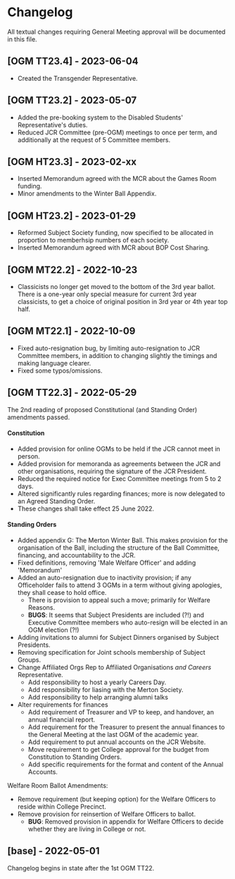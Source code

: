 # Changelog

All textual changes requiring General Meeting approval will be documented in this file.

## [OGM TT23.4] - 2023-06-04

 - Created the Transgender Representative.

## [OGM TT23.2] - 2023-05-07

 - Added the pre-booking system to the Disabled Students' Representative's duties.
 - Reduced JCR Committee (pre-OGM) meetings to once per term, and additionally at the request of 5 Committee members.

## [OGM HT23.3] - 2023-02-xx

 - Inserted Memorandum agreed with the MCR about the Games Room funding.
 - Minor amendments to the Winter Ball Appendix.

## [OGM HT23.2] - 2023-01-29

 - Reformed Subject Society funding, now specified to be allocated in proportion to memberhsip numbers of each society.
 - Inserted Memorandum agreed with MCR about BOP Cost Sharing.

## [OGM MT22.2] - 2022-10-23

 - Classicists no longer get moved to the bottom of the 3rd year ballot. There is a one-year only special measure for current 3rd year classicists, to get a choice of original position in 3rd year or 4th year top half.

## [OGM MT22.1] - 2022-10-09

 - Fixed auto-resignation bug, by limiting auto-resignation to JCR Committee members, in addition to changing slightly the timings and making language clearer.
 - Fixed some typos/omissions.

## [OGM TT22.3] - 2022-05-29

The 2nd reading of proposed Constitutional (and Standing Order) amendments passed.

#### Constitution
 - Added provision for online OGMs to be held if the JCR cannot meet in person.
 - Added provision for memoranda as agreements between the JCR and other organisations, requiring the signature of the JCR President.
 - Reduced the required notice for Exec Committee meetings from 5 to 2 days.
 - Altered significantly rules regarding finances; more is now delegated to an Agreed Standing Order.
 - These changes shall take effect 25 June 2022.

#### Standing Orders
 - Added appendix G: The Merton Winter Ball. This makes provision for the organisation of the Ball, including the structure of the Ball Committee, financing, and accountability to the JCR.
 - Fixed definitions, removing 'Male Welfare Officer' and adding 'Memorandum'
 - Added an auto-resignation due to inactivity provision; if any Officeholder fails to attend 3 OGMs in a term without giving apologies, they shall cease to hold office.
    - There is provision to appeal such a move; primarily for Welfare Reasons.
    - **BUGS**: It seems that Subject Presidents are included (?!) and Executive Committee members who auto-resign will be elected in an OGM election (?!)
 - Adding invitations to alumni for Subject Dinners organised by Subject Presidents.
 - Removing specification for Joint schools membership of Subject Groups.
 - Change Affiliated Orgs Rep to Affiliated Organisations *and Careers* Representative.
    - Add responsibility to host a yearly Careers Day.
    - Add responsibility for liasing with the Merton Society.
    - Add responsibility to help arranging alumni talks
 - Alter requirements for finances
    - Add requirement of Treasurer and VP to keep, and handover, an annual financial report.
    - Add requirement for the Treasurer to present the annual finances to the General Meeting at the last OGM of the academic year.
    - Add requirement to put annual accounts on the JCR Website.
    - Move requirement to get College approval for the budget from Constitution to Standing Orders.
    - Add specific requirements for the format and content of the Annual Accounts.

Welfare Room Ballot Amendments:
 - Remove requirement (but keeping option) for the Welfare Officers to reside within College Precinct.
 - Remove provision for reinsertion of Welfare Officers to ballot.
    - **BUG**: Removed provision in appendix for Welfare Officers to decide whether they are living in College or not.

## [base] - 2022-05-01
Changelog begins in state after the 1st OGM TT22.